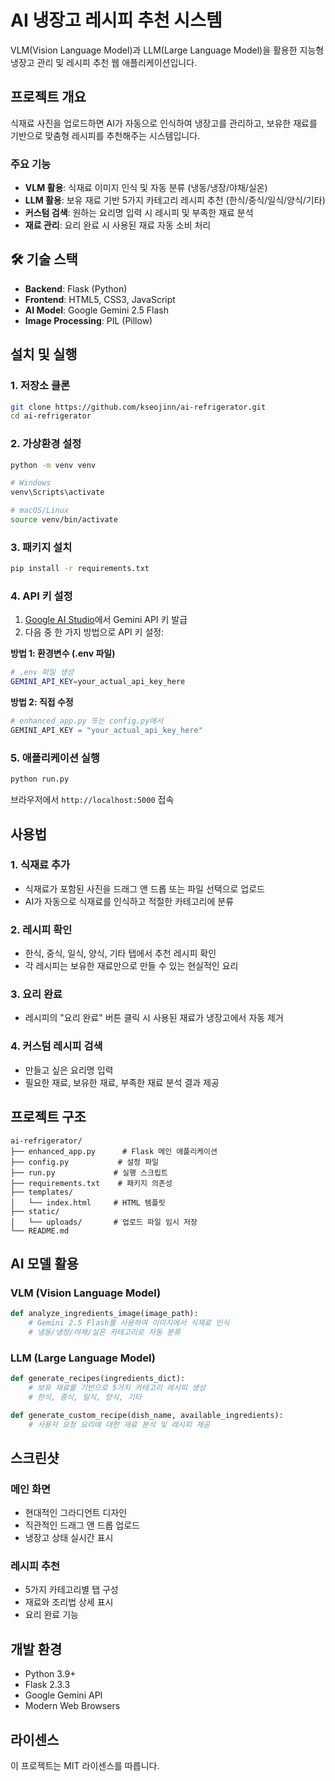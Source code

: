 # AI 냉장고 레시피 추천 시스템

VLM(Vision Language Model)과 LLM(Large Language Model)을 활용한 지능형 냉장고 관리 및 레시피 추천 웹 애플리케이션입니다.

## 프로젝트 개요

식재료 사진을 업로드하면 AI가 자동으로 인식하여 냉장고를 관리하고, 보유한 재료를 기반으로 맞춤형 레시피를 추천해주는 시스템입니다.

### 주요 기능

- **VLM 활용**: 식재료 이미지 인식 및 자동 분류 (냉동/냉장/야채/실온)
- **LLM 활용**: 보유 재료 기반 5가지 카테고리 레시피 추천 (한식/중식/일식/양식/기타)
- **커스텀 검색**: 원하는 요리명 입력 시 레시피 및 부족한 재료 분석
- **재료 관리**: 요리 완료 시 사용된 재료 자동 소비 처리

## 🛠️ 기술 스택

- **Backend**: Flask (Python)
- **Frontend**: HTML5, CSS3, JavaScript
- **AI Model**: Google Gemini 2.5 Flash
- **Image Processing**: PIL (Pillow)

## 설치 및 실행

### 1. 저장소 클론
```bash
git clone https://github.com/kseojinn/ai-refrigerator.git
cd ai-refrigerator
```

### 2. 가상환경 설정
```bash
python -m venv venv

# Windows
venv\Scripts\activate

# macOS/Linux
source venv/bin/activate
```

### 3. 패키지 설치
```bash
pip install -r requirements.txt
```

### 4. API 키 설정
1. [Google AI Studio](https://makersuite.google.com/app/apikey)에서 Gemini API 키 발급
2. 다음 중 한 가지 방법으로 API 키 설정:

**방법 1: 환경변수 (.env 파일)**
```bash
# .env 파일 생성
GEMINI_API_KEY=your_actual_api_key_here
```

**방법 2: 직접 수정**
```python
# enhanced_app.py 또는 config.py에서
GEMINI_API_KEY = "your_actual_api_key_here"
```

### 5. 애플리케이션 실행
```bash
python run.py
```

브라우저에서 `http://localhost:5000` 접속

## 사용법

### 1. 식재료 추가
- 식재료가 포함된 사진을 드래그 앤 드롭 또는 파일 선택으로 업로드
- AI가 자동으로 식재료를 인식하고 적절한 카테고리에 분류

### 2. 레시피 확인
- 한식, 중식, 일식, 양식, 기타 탭에서 추천 레시피 확인
- 각 레시피는 보유한 재료만으로 만들 수 있는 현실적인 요리

### 3. 요리 완료
- 레시피의 "요리 완료" 버튼 클릭 시 사용된 재료가 냉장고에서 자동 제거

### 4. 커스텀 레시피 검색
- 만들고 싶은 요리명 입력
- 필요한 재료, 보유한 재료, 부족한 재료 분석 결과 제공

## 프로젝트 구조

```
ai-refrigerator/
├── enhanced_app.py      # Flask 메인 애플리케이션
├── config.py           # 설정 파일
├── run.py             # 실행 스크립트
├── requirements.txt    # 패키지 의존성
├── templates/
│   └── index.html     # HTML 템플릿
├── static/
│   └── uploads/       # 업로드 파일 임시 저장
└── README.md
```

## AI 모델 활용

### VLM (Vision Language Model)
```python
def analyze_ingredients_image(image_path):
    # Gemini 2.5 Flash를 사용하여 이미지에서 식재료 인식
    # 냉동/냉장/야채/실온 카테고리로 자동 분류
```

### LLM (Large Language Model)
```python
def generate_recipes(ingredients_dict):
    # 보유 재료를 기반으로 5가지 카테고리 레시피 생성
    # 한식, 중식, 일식, 양식, 기타

def generate_custom_recipe(dish_name, available_ingredients):
    # 사용자 요청 요리에 대한 재료 분석 및 레시피 제공
```

## 스크린샷

### 메인 화면
- 현대적인 그라디언트 디자인
- 직관적인 드래그 앤 드롭 업로드
- 냉장고 상태 실시간 표시

### 레시피 추천
- 5가지 카테고리별 탭 구성
- 재료와 조리법 상세 표시
- 요리 완료 기능

## 개발 환경

- Python 3.9+
- Flask 2.3.3
- Google Gemini API
- Modern Web Browsers

## 라이센스

이 프로젝트는 MIT 라이센스를 따릅니다.
